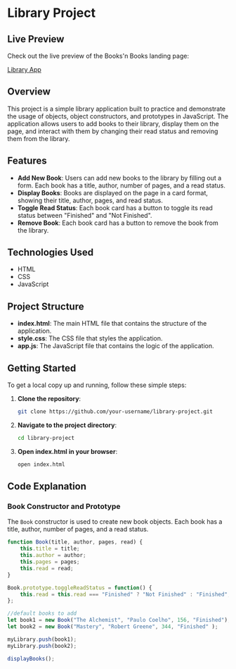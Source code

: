 # Library Project

## Live Preview

Check out the live preview of the Books'n Books landing page:

[Library App](https://agastyasohan.github.io/web_dev_projects/library_app)

## Overview

This project is a simple library application built to practice and demonstrate the usage of objects, object constructors, and prototypes in JavaScript. The application allows users to add books to their library, display them on the page, and interact with them by changing their read status and removing them from the library.

## Features

- **Add New Book**: Users can add new books to the library by filling out a form. Each book has a title, author, number of pages, and a read status.
- **Display Books**: Books are displayed on the page in a card format, showing their title, author, pages, and read status.
- **Toggle Read Status**: Each book card has a button to toggle its read status between "Finished" and "Not Finished".
- **Remove Book**: Each book card has a button to remove the book from the library.

## Technologies Used

- HTML
- CSS
- JavaScript

## Project Structure

- **index.html**: The main HTML file that contains the structure of the application.
- **style.css**: The CSS file that styles the application.
- **app.js**: The JavaScript file that contains the logic of the application.

## Getting Started

To get a local copy up and running, follow these simple steps:

1. **Clone the repository**:
    ```sh
    git clone https://github.com/your-username/library-project.git
    ```
2. **Navigate to the project directory**:
    ```sh
    cd library-project
    ```
3. **Open index.html in your browser**:
    ```sh
    open index.html
    ```

## Code Explanation

### Book Constructor and Prototype

The `Book` constructor is used to create new book objects. Each book has a title, author, number of pages, and a read status.

```javascript
function Book(title, author, pages, read) {
    this.title = title;
    this.author = author;
    this.pages = pages;
    this.read = read;
}

Book.prototype.toggleReadStatus = function() {
    this.read = this.read === "Finished" ? "Not Finished" : "Finished";
};

//default books to add
let book1 = new Book("The Alchemist", "Paulo Coelho", 156, "Finished");
let book2 = new Book("Mastery", "Robert Greene", 344, "Finished" );

myLibrary.push(book1);
myLibrary.push(book2);

displayBooks();
```
